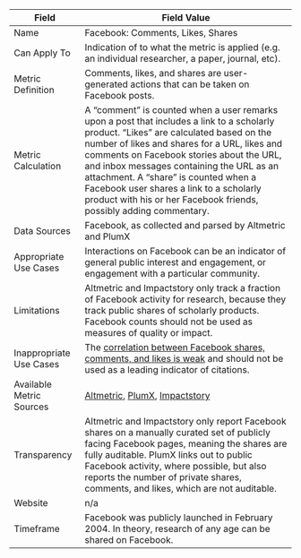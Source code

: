 | Field | Field Value |
|------------------------------|-------------------------------------------------|
| Name | Facebook:  Comments, Likes, Shares
| Can Apply To | Indication of to what the metric is applied (e.g. an individual researcher, a paper, journal, etc).
| Metric Definition | Comments, likes, and shares are user-generated actions that can be taken on Facebook posts.
| Metric Calculation | A “comment” is counted when a user remarks upon a post that includes a link to a scholarly product. “Likes” are calculated based on the number of likes and shares for a URL, likes and comments on Facebook stories about the URL, and inbox messages containing the URL as an attachment. A “share” is counted when a Facebook user shares a link to a scholarly product with his or her Facebook friends, possibly adding commentary.
| Data Sources | Facebook, as collected and parsed by Altmetric and PlumX
| Appropriate Use Cases | Interactions on Facebook can be an indicator of general public interest and engagement, or engagement with a particular community.
| Limitations | Altmetric and Impactstory only track a fraction of Facebook activity for research, because they track public shares of scholarly products. Facebook counts should not be used as measures of quality or impact.
| Inappropriate Use Cases | The [correlation between Facebook shares, comments, and likes is weak](https://arxiv.org/abs/1608.08112) and should not be used as a leading indicator of citations.
| Available Metric Sources | [Altmetric](http://altmetric.com/), [PlumX](http://plumanalytics.com/), [Impactstory](http://impactstory.org/)
| Transparency | Altmetric and Impactstory only report Facebook shares on a manually curated set of publicly facing Facebook pages, meaning the shares are fully auditable. PlumX links out to public Facebook activity, where possible, but also reports the number of private shares, comments, and likes, which are not auditable.
| Website | n/a
| Timeframe | Facebook was publicly launched in February 2004. In theory, research of any age can be shared on Facebook.
